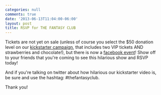 ```yaml
---
categories: null
comments: true
date: '2013-06-13T11:04:00-06:00'
layout: post
title: RSVP for THE FANTASY CLUB
---
```


Tickets are not yet on sale (unless of course you select the $50 donation level on our [kickstarter campaign](http://www.kickstarter.com/projects/allterraintheater/the-fantasy-club-by-rachel-bublitz), that includes two VIP tickets AND strawberries and chocolate!), but there is now a [facebook event](https://www.facebook.com/events/117656981778454/?notif_t=plan_user_joined)! Show off to your friends that you're coming to see this hilarious show and RSVP today!

And if you're talking on twitter about how hilarious our kickstarter video is, be sure and use the hashtag: #thefantasyclub.

Thank you!